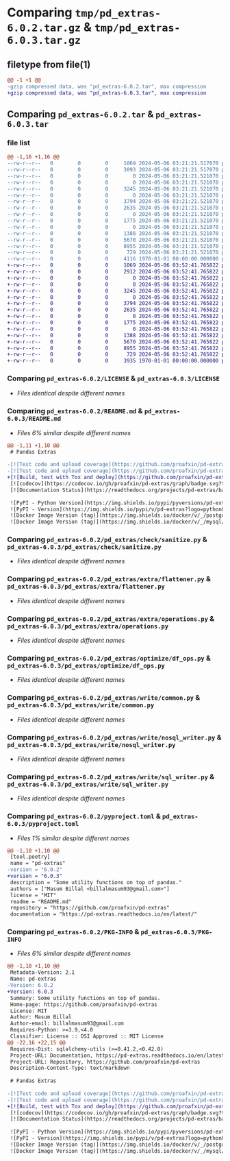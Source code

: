 # Comparing `tmp/pd_extras-6.0.2.tar.gz` & `tmp/pd_extras-6.0.3.tar.gz`

## filetype from file(1)

```diff
@@ -1 +1 @@
-gzip compressed data, was "pd_extras-6.0.2.tar", max compression
+gzip compressed data, was "pd_extras-6.0.3.tar", max compression
```

## Comparing `pd_extras-6.0.2.tar` & `pd_extras-6.0.3.tar`

### file list

```diff
@@ -1,16 +1,16 @@
--rw-r--r--   0        0        0     1069 2024-05-06 03:21:21.517070 pd_extras-6.0.2/LICENSE
--rw-r--r--   0        0        0     3093 2024-05-06 03:21:21.517070 pd_extras-6.0.2/README.md
--rw-r--r--   0        0        0        0 2024-05-06 03:21:21.521070 pd_extras-6.0.2/pd_extras/__init__.py
--rw-r--r--   0        0        0        0 2024-05-06 03:21:21.521070 pd_extras-6.0.2/pd_extras/check/__init__.py
--rw-r--r--   0        0        0     3245 2024-05-06 03:21:21.521070 pd_extras-6.0.2/pd_extras/check/sanitize.py
--rw-r--r--   0        0        0        0 2024-05-06 03:21:21.521070 pd_extras-6.0.2/pd_extras/extra/__init__.py
--rw-r--r--   0        0        0     3794 2024-05-06 03:21:21.521070 pd_extras-6.0.2/pd_extras/extra/flattener.py
--rw-r--r--   0        0        0     2635 2024-05-06 03:21:21.521070 pd_extras-6.0.2/pd_extras/extra/operations.py
--rw-r--r--   0        0        0        0 2024-05-06 03:21:21.521070 pd_extras-6.0.2/pd_extras/optimize/__init__.py
--rw-r--r--   0        0        0     1775 2024-05-06 03:21:21.521070 pd_extras-6.0.2/pd_extras/optimize/df_ops.py
--rw-r--r--   0        0        0        0 2024-05-06 03:21:21.521070 pd_extras-6.0.2/pd_extras/write/__init__.py
--rw-r--r--   0        0        0     1388 2024-05-06 03:21:21.521070 pd_extras-6.0.2/pd_extras/write/common.py
--rw-r--r--   0        0        0     5670 2024-05-06 03:21:21.521070 pd_extras-6.0.2/pd_extras/write/nosql_writer.py
--rw-r--r--   0        0        0     8955 2024-05-06 03:21:21.521070 pd_extras-6.0.2/pd_extras/write/sql_writer.py
--rw-r--r--   0        0        0      729 2024-05-06 03:21:21.521070 pd_extras-6.0.2/pyproject.toml
--rw-r--r--   0        0        0     4116 1970-01-01 00:00:00.000000 pd_extras-6.0.2/PKG-INFO
+-rw-r--r--   0        0        0     1069 2024-05-06 03:52:41.765822 pd_extras-6.0.3/LICENSE
+-rw-r--r--   0        0        0     2912 2024-05-06 03:52:41.765822 pd_extras-6.0.3/README.md
+-rw-r--r--   0        0        0        0 2024-05-06 03:52:41.765822 pd_extras-6.0.3/pd_extras/__init__.py
+-rw-r--r--   0        0        0        0 2024-05-06 03:52:41.765822 pd_extras-6.0.3/pd_extras/check/__init__.py
+-rw-r--r--   0        0        0     3245 2024-05-06 03:52:41.765822 pd_extras-6.0.3/pd_extras/check/sanitize.py
+-rw-r--r--   0        0        0        0 2024-05-06 03:52:41.765822 pd_extras-6.0.3/pd_extras/extra/__init__.py
+-rw-r--r--   0        0        0     3794 2024-05-06 03:52:41.765822 pd_extras-6.0.3/pd_extras/extra/flattener.py
+-rw-r--r--   0        0        0     2635 2024-05-06 03:52:41.765822 pd_extras-6.0.3/pd_extras/extra/operations.py
+-rw-r--r--   0        0        0        0 2024-05-06 03:52:41.765822 pd_extras-6.0.3/pd_extras/optimize/__init__.py
+-rw-r--r--   0        0        0     1775 2024-05-06 03:52:41.765822 pd_extras-6.0.3/pd_extras/optimize/df_ops.py
+-rw-r--r--   0        0        0        0 2024-05-06 03:52:41.765822 pd_extras-6.0.3/pd_extras/write/__init__.py
+-rw-r--r--   0        0        0     1388 2024-05-06 03:52:41.765822 pd_extras-6.0.3/pd_extras/write/common.py
+-rw-r--r--   0        0        0     5670 2024-05-06 03:52:41.765822 pd_extras-6.0.3/pd_extras/write/nosql_writer.py
+-rw-r--r--   0        0        0     8955 2024-05-06 03:52:41.765822 pd_extras-6.0.3/pd_extras/write/sql_writer.py
+-rw-r--r--   0        0        0      729 2024-05-06 03:52:41.765822 pd_extras-6.0.3/pyproject.toml
+-rw-r--r--   0        0        0     3935 1970-01-01 00:00:00.000000 pd_extras-6.0.3/PKG-INFO
```

### Comparing `pd_extras-6.0.2/LICENSE` & `pd_extras-6.0.3/LICENSE`

 * *Files identical despite different names*

### Comparing `pd_extras-6.0.2/README.md` & `pd_extras-6.0.3/README.md`

 * *Files 6% similar despite different names*

```diff
@@ -1,11 +1,10 @@
 # Pandas Extras
 
-[![Test code and upload coverage](https://github.com/proafxin/pd-extras/actions/workflows/build_test.yaml/badge.svg)](https://github.com/proafxin/pd-extras/actions/workflows/build_test.yaml)
-[![Test code and upload coverage](https://github.com/proafxin/pd-extras/actions/workflows/deploy.yaml/badge.svg)](https://github.com/proafxin/pd-extras/actions/workflows/deploy.yaml)
+[![Build, test with Tox and deploy](https://github.com/proafxin/pd-extras/actions/workflows/build_test.yaml/badge.svg)](https://github.com/proafxin/pd-extras/actions/workflows/build_test.yaml)
 [![codecov](https://codecov.io/gh/proafxin/pd-extras/graph/badge.svg?token=AQA0IJY4N1)](https://codecov.io/gh/proafxin/pd-extras)
 [![Documentation Status](https://readthedocs.org/projects/pd-extras/badge/?version=latest)](https://pd-extras.readthedocs.io/en/latest/?badge=latest)
 
 ![PyPI - Python Version](https://img.shields.io/pypi/pyversions/pd-extras?logo=python&logoColor=yellow&style=for-the-badge)
 ![PyPI - Version](https://img.shields.io/pypi/v/pd-extras?logo=python&logoColor=yellow&style=for-the-badge)
 ![Docker Image Version (tag)](https://img.shields.io/docker/v/_/postgres/latest?arch=amd64&style=for-the-badge&logo=postgresql&logoColor=white&label=Postgresql)
 ![Docker Image Version (tag)](https://img.shields.io/docker/v/_/mysql/latest?arch=amd64&style=for-the-badge&logo=mysql&logoColor=white&label=mysql)
```

### Comparing `pd_extras-6.0.2/pd_extras/check/sanitize.py` & `pd_extras-6.0.3/pd_extras/check/sanitize.py`

 * *Files identical despite different names*

### Comparing `pd_extras-6.0.2/pd_extras/extra/flattener.py` & `pd_extras-6.0.3/pd_extras/extra/flattener.py`

 * *Files identical despite different names*

### Comparing `pd_extras-6.0.2/pd_extras/extra/operations.py` & `pd_extras-6.0.3/pd_extras/extra/operations.py`

 * *Files identical despite different names*

### Comparing `pd_extras-6.0.2/pd_extras/optimize/df_ops.py` & `pd_extras-6.0.3/pd_extras/optimize/df_ops.py`

 * *Files identical despite different names*

### Comparing `pd_extras-6.0.2/pd_extras/write/common.py` & `pd_extras-6.0.3/pd_extras/write/common.py`

 * *Files identical despite different names*

### Comparing `pd_extras-6.0.2/pd_extras/write/nosql_writer.py` & `pd_extras-6.0.3/pd_extras/write/nosql_writer.py`

 * *Files identical despite different names*

### Comparing `pd_extras-6.0.2/pd_extras/write/sql_writer.py` & `pd_extras-6.0.3/pd_extras/write/sql_writer.py`

 * *Files identical despite different names*

### Comparing `pd_extras-6.0.2/pyproject.toml` & `pd_extras-6.0.3/pyproject.toml`

 * *Files 1% similar despite different names*

```diff
@@ -1,10 +1,10 @@
 [tool.poetry]
 name = "pd-extras"
-version = "6.0.2"
+version = "6.0.3"
 description = "Some utility functions on top of pandas."
 authors = ["Masum Billal <billalmasum93@gmail.com>"]
 license = "MIT"
 readme = "README.md"
 repository = "https://github.com/proafxin/pd-extras"
 documentation = "https://pd-extras.readthedocs.io/en/latest/"
```

### Comparing `pd_extras-6.0.2/PKG-INFO` & `pd_extras-6.0.3/PKG-INFO`

 * *Files 6% similar despite different names*

```diff
@@ -1,10 +1,10 @@
 Metadata-Version: 2.1
 Name: pd-extras
-Version: 6.0.2
+Version: 6.0.3
 Summary: Some utility functions on top of pandas.
 Home-page: https://github.com/proafxin/pd-extras
 License: MIT
 Author: Masum Billal
 Author-email: billalmasum93@gmail.com
 Requires-Python: >=3.9,<4.0
 Classifier: License :: OSI Approved :: MIT License
@@ -22,16 +22,15 @@
 Requires-Dist: sqlalchemy-utils (>=0.41.2,<0.42.0)
 Project-URL: Documentation, https://pd-extras.readthedocs.io/en/latest/
 Project-URL: Repository, https://github.com/proafxin/pd-extras
 Description-Content-Type: text/markdown
 
 # Pandas Extras
 
-[![Test code and upload coverage](https://github.com/proafxin/pd-extras/actions/workflows/build_test.yaml/badge.svg)](https://github.com/proafxin/pd-extras/actions/workflows/build_test.yaml)
-[![Test code and upload coverage](https://github.com/proafxin/pd-extras/actions/workflows/deploy.yaml/badge.svg)](https://github.com/proafxin/pd-extras/actions/workflows/deploy.yaml)
+[![Build, test with Tox and deploy](https://github.com/proafxin/pd-extras/actions/workflows/build_test.yaml/badge.svg)](https://github.com/proafxin/pd-extras/actions/workflows/build_test.yaml)
 [![codecov](https://codecov.io/gh/proafxin/pd-extras/graph/badge.svg?token=AQA0IJY4N1)](https://codecov.io/gh/proafxin/pd-extras)
 [![Documentation Status](https://readthedocs.org/projects/pd-extras/badge/?version=latest)](https://pd-extras.readthedocs.io/en/latest/?badge=latest)
 
 ![PyPI - Python Version](https://img.shields.io/pypi/pyversions/pd-extras?logo=python&logoColor=yellow&style=for-the-badge)
 ![PyPI - Version](https://img.shields.io/pypi/v/pd-extras?logo=python&logoColor=yellow&style=for-the-badge)
 ![Docker Image Version (tag)](https://img.shields.io/docker/v/_/postgres/latest?arch=amd64&style=for-the-badge&logo=postgresql&logoColor=white&label=Postgresql)
 ![Docker Image Version (tag)](https://img.shields.io/docker/v/_/mysql/latest?arch=amd64&style=for-the-badge&logo=mysql&logoColor=white&label=mysql)
```


